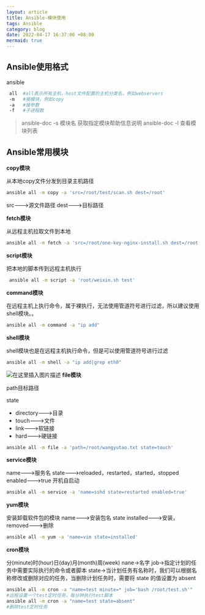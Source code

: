 ```yaml
---
layout: article
title: Ansible-模块使用
tags: Ansible
category: blog
date: 2022-04-17 16:37:00 +08:00
mermaid: true
---
```

## Ansible使用格式
ansible 

```bash
 all  #all表示所有主机，host文件配置的主机分类名，例如webservers
 -m   #接模块，例如copy
 -a   #接参数
 -f   #子进程数
 ```
> ansible-doc -s    模块名 获取指定模块帮助信息说明
> ansible-doc -l    查看模块列表

## Ansible常用模块
**copy模块**

从本地copy文件分发到目录主机路径

```bash
ansible all -m copy -a 'src=/root/test/scan.sh dest=/root'
```
src--->源文件路径
dest--->目标路径

**fetch模块**

从远程主机拉取文件到本地

```bash
ansible all -m fetch -a 'src=/root/one-key-nginx-install.sh dest=/root'
```

 **script模块**
 
 把本地的脚本传到远程主机执行

```bash
 ansible all -m script -a 'root/weixin.sh test' 
```
**command模块**

在远程主机上执行命令，属于裸执行，无法使用管道符号进行过滤，所以建议使用shell模块。。

```bash
ansible all -m command -a "ip add"
```
**shell模块**

shell模块也是在远程主机执行命令，但是可以使用管道符号进行过滤

```bash
ansible all -m shell -a "ip add|grep eth0"
```
![在这里插入图片描述](https://img-blog.csdnimg.cn/e01d369fc8dd4ba9a5f699b1847d0cfd.png?x-oss-process=image/watermark,type_d3F5LXplbmhlaQ,shadow_50,text_Q1NETiBAeXV0YW9fNTE3,size_20,color_FFFFFF,t_70,g_se,x_16)
**file模块**

path目标路径

state 
- directory--->目录
- touch--->文件
- link--->软链接
- hard--->硬链接
```bash
ansible all -m file -a 'path=/root/wangyutao.txt state=touch'
```
**service模块**

name--->服务名
state--->reloaded，restarted，started，stopped
enabled--->true 开机自启动
```bash
ansible all -m service -a 'name=sshd state=restarted enabled=true'
```
**yum模块**

安装卸载软件包的模块
name--->安装包名
state  installed--->安装，removed--->删除

```bash
ansible all -m yum -a 'name=vim state=installed'
```
**cron模块**

分(minute)时(hour)日(day)月(month)周(week)
nane->名字
job->指定计划的任务中需要实际执行的命令或者脚本
state->当计划任务有名称时，我们可以根据名称修改或删除对应的任务，当删除计划任务时，需要将 state 的值设置为 absent
```bash
ansible all -m cron -a "name=test minute=* job='bash /root/test.sh'"
#远程设置一个test定时任务，每分钟执行test脚本
ansible all -m cron -a "name=test state=absent"
#删除test定时任务
```
